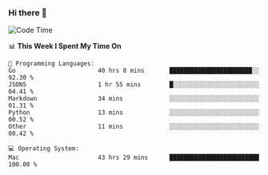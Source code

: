 ### Hi there 👋

<!--
**CrazyCollin/crazycollin** is a ✨ _special_ ✨ repository because its `README.md` (this file) appears on your GitHub profile.

Here are some ideas to get you started:

- 🔭 I’m currently working on ...
- 🌱 I’m currently learning ...
- 👯 I’m looking to collaborate on ...
- 🤔 I’m looking for help with ...
- 💬 Ask me about ...
- 📫 How to reach me: ...
- 😄 Pronouns: ...
- ⚡ Fun fact: ...
-->

<!--START_SECTION:waka-->
![Code Time](http://img.shields.io/badge/Code%20Time-4%2C803%20hrs%2040%20mins-blue)

📊 **This Week I Spent My Time On** 

```text
💬 Programming Languages: 
Go                       40 hrs 8 mins       ███████████████████████░░   92.30 % 
JSON5                    1 hr 55 mins        █░░░░░░░░░░░░░░░░░░░░░░░░   04.41 % 
Markdown                 34 mins             ░░░░░░░░░░░░░░░░░░░░░░░░░   01.31 % 
Python                   13 mins             ░░░░░░░░░░░░░░░░░░░░░░░░░   00.52 % 
Other                    11 mins             ░░░░░░░░░░░░░░░░░░░░░░░░░   00.42 % 

💻 Operating System: 
Mac                      43 hrs 29 mins      █████████████████████████   100.00 % 
```


<!--END_SECTION:waka-->
